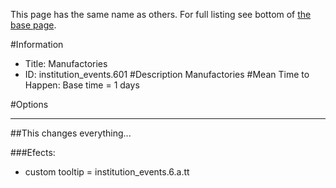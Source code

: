 This page has the same name as others. For full listing see bottom of [the base page](.md).

#Information
 - Title: Manufactories
 - ID: institution_events.601
#Description
Manufactories
#Mean Time to Happen:
Base time = 1 days

#Options

___
##This changes everything...

###Efects:<ul><li>custom tooltip = institution_events.6.a.tt</li></ul>

